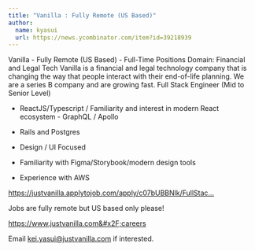 ```yaml
---
title: "Vanilla : Fully Remote (US Based)"
author:
  name: kyasui
  url: https://news.ycombinator.com/item?id=39218939
---
```

Vanilla - Fully Remote (US Based) - Full-Time Positions Domain: Financial and Legal Tech Vanilla is a financial and legal technology company that is changing the way that people interact with their end-of-life planning. We are a series B company and are growing fast.
Full Stack Engineer (Mid to Senior Level)

- ReactJS&#x2F;Typescript &#x2F; Familiarity and interest in modern React ecosystem - GraphQL &#x2F; Apollo

- Rails and Postgres

- Design &#x2F; UI Focused

- Familiarity with Figma&#x2F;Storybook&#x2F;modern design tools

- Experience with AWS

<a href="https:&#x2F;&#x2F;justvanilla.applytojob.com&#x2F;apply&#x2F;c07bUBBNlk&#x2F;FullStack-Engineer-MidSenior" rel="nofollow">https:&#x2F;&#x2F;justvanilla.applytojob.com&#x2F;apply&#x2F;c07bUBBNlk&#x2F;FullStac...</a>

Jobs are fully remote but US based only please!

<a href="https:&#x2F;&#x2F;www.justvanilla.com&#x2F;careers" rel="nofollow">https:&#x2F;&#x2F;www.justvanilla.com&#x2F;careers</a>

Email kei.yasui@justvanilla.com if interested.
